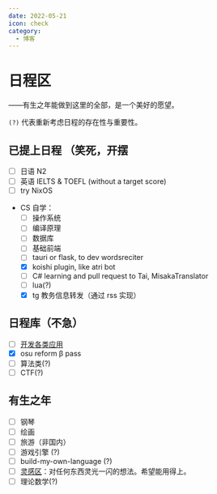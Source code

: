 ```yaml
---
date: 2022-05-21
icon: check
category:
  - 博客
---
```


# 日程区

<div class="subtitle">——有生之年能做到这里的全部，是一个美好的愿望。</div>

`(?)` 代表重新考虑日程的存在性与重要性。

## 已提上日程 <span class="heimu" title="你知道的太多了">（笑死，开摆</span>

- [ ] 日语 N2
- [ ] 英语 IELTS & TOEFL (without a target score)
- [ ] try NixOS

- CS 自学：
  - [ ] 操作系统
  - [ ] 编译原理
  - [ ] 数据库
  - [ ] 基础前端
  - [ ] tauri or flask, to dev wordsreciter
  - [x] koishi plugin, like atri bot
  - [ ] C# learning and pull request to Tai, MisakaTranslator
  - [ ] lua(?)
  - [x] tg 教务信息转发（通过 rss 实现）

## 日程库（不急）

- [ ] [开发各类应用](../hide/inspiration.md#编程灵感)
- [x] osu reform β pass
- [ ] 算法类(?)
- [ ] CTF(?)

## 有生之年

- [ ] 钢琴
- [ ] 绘画
- [ ] 旅游（非国内）
- [ ] 游戏引擎 (?)
- [ ] build-my-own-language (?)
- [ ] [灵感区](../hide/inspiration.md)：对任何东西灵光一闪的想法。希望能用得上。
- [ ] 理论数学(?)
